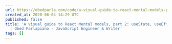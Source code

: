 ```yaml
---
url: https://obedparla.com/code/a-visual-guide-to-react-mental-models-part-2-use-state-use-effect-and-lifecycles/
created_at: 2020-06-04 14:29 UTC
published: false
title: 'A visual guide to React Mental models, part 2: useState, useEffect and lifecycles
  | Obed Parlapiano - JavaScript Engineer & Writer'
tags: []
---
```



